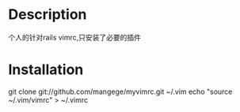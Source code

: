 # Description
  个人的针对rails vimrc,只安装了必要的插件

# Installation
git clone git://github.com/mangege/myvimrc.git ~/.vim
echo "source ~/.vim/vimrc" > ~/.vimrc
